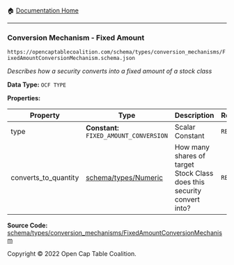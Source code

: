 :house: [Documentation Home](../../../../README.md)

---

### Conversion Mechanism - Fixed Amount

`https://opencaptablecoalition.com/schema/types/conversion_mechanisms/FixedAmountConversionMechanism.schema.json`

_Describes how a security converts into a fixed amount of a stock class_

**Data Type:** `OCF TYPE`

**Properties:**

| Property             | Type                                                     | Description                                                            | Required   |
| -------------------- | -------------------------------------------------------- | ---------------------------------------------------------------------- | ---------- |
| type                 | **Constant:** `FIXED_AMOUNT_CONVERSION`                  | Scalar Constant                                                        | `REQUIRED` |
| converts_to_quantity | [schema/types/Numeric](../../../schema/types/Numeric.md) | How many shares of target Stock Class does this security convert into? | `REQUIRED` |

**Source Code:** [schema/types/conversion_mechanisms/FixedAmountConversionMechanism](../../../../../../../../../schema/types/conversion_mechanisms/FixedAmountConversionMechanism.schema.json)

Copyright © 2022 Open Cap Table Coalition.
